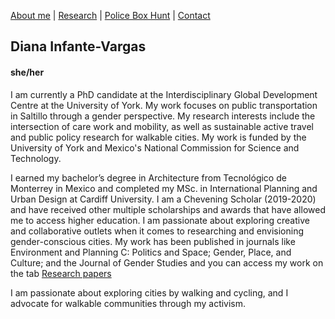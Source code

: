 [About me](aboutme.md)  |   [Research](researchpapers.md)  |   [Police Box Hunt](policeboxes.md)   |    [Contact](contactinfoa.md) 

## Diana Infante-Vargas
#### she/her

I am currently a PhD candidate at the Interdisciplinary Global Development Centre at the University of York. My work focuses on public transportation in Saltillo through a gender perspective. My research interests include the intersection of care work and mobility, as well as sustainable active travel and public policy research for walkable cities. My work is funded by the University of York and Mexico's National Commission for Science and Technology. 

I earned my bachelor’s degree in Architecture from Tecnológico de Monterrey in Mexico and completed my MSc. in International Planning and Urban Design at Cardiff University. I am a Chevening Scholar (2019-2020) and have received other multiple scholarships and awards that have allowed me to access higher education.
I am passionate about exploring creative and collaborative outlets when it comes to researching and envisioning gender-conscious cities. My work has been published in journals like Environment and Planning C: Politics and Space; Gender, Place, and Culture; and the Journal of Gender Studies and you can access my work on the tab [Research papers](researchpapers.md)

I am passionate about exploring cities by walking and cycling, and I advocate for walkable communities through my activism. 
